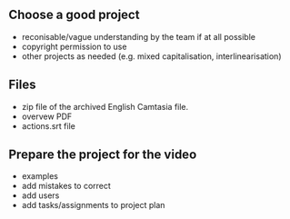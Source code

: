 ## Choose a good project
- reconisable/vague understanding by the team if at all possible
- copyright permission to use
- other projects as needed (e.g. mixed capitalisation, interlinearisation)

## Files
- zip file of the archived English Camtasia file.
- overvew PDF
- actions.srt file

## Prepare the project for the video
- examples
- add mistakes to correct
- add users
- add tasks/assignments to project plan
